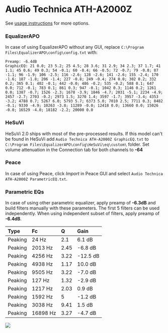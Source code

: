 # Audio Technica ATH-A2000Z
See [usage instructions](https://github.com/jaakkopasanen/AutoEq#usage) for more options.

### EqualizerAPO
In case of using EqualizerAPO without any GUI, replace `C:\Program Files\EqualizerAPO\config\config.txt`
with:
```
Preamp: -6.4dB
GraphicEQ: 21 0.0; 23 5.2; 25 4.5; 28 3.6; 31 2.9; 34 2.3; 37 1.7; 41 1.1; 45 0.6; 49 0.3; 54 -0.1; 60 -0.4; 66 -0.5; 72 -0.7; 79 -0.8; 87 -1.1; 96 -1.9; 106 -2.5; 116 -2.6; 128 -2.6; 141 -2.6; 155 -2.4; 170 -1.6; 187 -1.8; 206 -1.4; 227 -0.8; 249 -0.4; 274 0.0; 302 0.2; 332 0.2; 365 0.1; 402 -0.1; 442 -0.0; 486 -0.2; 535 -0.2; 588 0.1; 647 0.0; 712 -0.1; 783 0.1; 861 0.3; 947 -0.1; 1042 0.3; 1146 0.2; 1261 0.0; 1387 -0.7; 1526 -2.3; 1678 -3.9; 1846 -4.7; 2031 -5.1; 2234 -4.9; 2457 -2.7; 2703 -0.2; 2973 1.5; 3270 1.4; 3597 -1.7; 3957 -3.4; 4353 -3.2; 4788 0.7; 5267 6.0; 5793 5.7; 6373 5.0; 7010 2.5; 7711 0.3; 8482 -0.1; 9330 -4.9; 10263 -3.8; 11289 -0.0; 12418 0.0; 13660 0.0; 15026 -0.0; 16529 -4.0; 18182 -2.2; 20000 0.0
```

### HeSuVi
HeSuVi 2.0 ships with most of the pre-processed results. If this model can't be found in HeSuVi add
`Audio Technica ATH-A2000Z GraphicEQ.txt` to `C:\Program Files\EqualizerAPO\config\HeSuVi\eq\custom\` folder.
Set volume attenuation in the Connection tab for both channels to **-64**

### Peace
In case of using Peace, click *Import* in Peace GUI and select `Audio Technica ATH-A2000Z ParametricEQ.txt`.

### Parametric EQs
In case of using other parametric equalizer, apply preamp of **-6.3dB** and build filters manually
with these parameters. The first 5 filters can be used independently.
When using independent subset of filters, apply preamp of **-6.4dB**.

| Type    | Fc       |    Q | Gain     |
|:--------|:---------|:-----|:---------|
| Peaking | 24 Hz    | 2.1  | 6.1 dB   |
| Peaking | 2013 Hz  | 2.45 | -6.8 dB  |
| Peaking | 4256 Hz  | 3.22 | -12.5 dB |
| Peaking | 4938 Hz  | 1.17 | 10.0 dB  |
| Peaking | 9505 Hz  | 3.22 | -7.0 dB  |
| Peaking | 127 Hz   | 1.32 | -2.9 dB  |
| Peaking | 1217 Hz  | 2.03 | 0.9 dB   |
| Peaking | 1592 Hz  | 5    | -1.2 dB  |
| Peaking | 3038 Hz  | 9.41 | 1.5 dB   |
| Peaking | 16898 Hz | 3.27 | -4.7 dB  |

![](https://raw.githubusercontent.com/jaakkopasanen/AutoEq/master/results/innerfidelity/sbaf-serious/Audio%20Technica%20ATH-A2000Z/Audio%20Technica%20ATH-A2000Z.png)